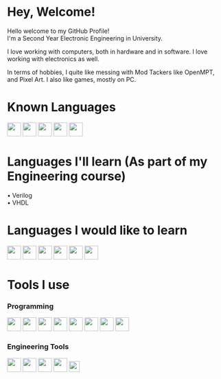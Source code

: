 <!--- TheJollyDuck --->
<!--- README.MD    --->

# Hey, Welcome!

Hello welcome to my GitHub Profile!  
I'm a Second Year Electronic Engineering in University.  

I love working with computers, both in hardware and in software. I love working with electronics as well.

In terms of hobbies, I quite like messing with Mod Tackers like OpenMPT, and Pixel Art. I also like games, mostly on PC.

# Known Languages

<img src="https://cdn.jsdelivr.net/npm/programming-languages-logos@0.0.3/src/c/c.png" height="32">

<img src="https://cdn.jsdelivr.net/npm/programming-languages-logos@0.0.3/src/cpp/cpp.png" height="32">

<img src = "https://upload.wikimedia.org/wikipedia/commons/2/21/Matlab_Logo.png" height = 32>

<img src="https://cdn.jsdelivr.net/npm/programming-languages-logos@0.0.3/src/python/python.png" height=32>

<img src = "https://upload.wikimedia.org/wikipedia/commons/9/92/LaTeX_logo.svg" height = 32>

# Languages I'll learn (As part of my Engineering course)
• Verilog  
• VHDL

# Languages I would like to learn

<img src= "https://seeklogo.com/images/C/c-sharp-c-logo-02F17714BA-seeklogo.com.png" height = 32>

<img src= "https://upload.wikimedia.org/wikipedia/commons/d/d5/CSS3_logo_and_wordmark.svg" height="32">

<img src="https://cdn.jsdelivr.net/npm/programming-languages-logos@0.0.3/src/html/html.png" height="32">

<img src="https://cdn.jsdelivr.net/npm/programming-languages-logos@0.0.3/src/java/java.png" height="32">

<img src="https://cdn.jsdelivr.net/npm/programming-languages-logos@0.0.3/src/javascript/javascript.png" height="32">

<img src="https://cdn.jsdelivr.net/npm/programming-languages-logos@0.0.3/src/lua/lua.png" height="32">

# Tools I use

### Programming  

<img src = "https://git-scm.com/images/logos/downloads/Git-Icon-1788C.png" height = 32>

<img src = "https://github.githubassets.com/images/modules/logos_page/GitHub-Mark.png" height = 32>

<img src = "https://upload.wikimedia.org/wikipedia/commons/2/21/Matlab_Logo.png" height = 32>

<img src = "https://upload.wikimedia.org/wikipedia/commons/thumb/6/6a/Gnu-octave-logo.svg/1024px-Gnu-octave-logo.svg.png" height = 32>

<img src = "https://www.xm1math.net/texmaker/assets/img/texmaker256x256.png" height = 32>

<img src = "https://www.msys2.org/logo.svg" height = 32>

<img src = "https://upload.wikimedia.org/wikipedia/commons/thumb/a/a1/PyCharm_Logo.svg/1024px-PyCharm_Logo.svg.png" height = 32>


<img src = "https://cdn.worldvectorlogo.com/logos/visual-studio-code-1.svg" height = 32>

### Engineering Tools

<img src = "https://avatars.githubusercontent.com/u/3374914?s=280&v=4" height = 32>

<img src = "https://img.icons8.com/color/452/solidworks.png" height = 32>

<img src = "https://upload.wikimedia.org/wikipedia/en/3/36/Simulink_Logo_%28non-wordmark%29.png" height = 32>

<img src = "https://upload.wikimedia.org/wikipedia/commons/b/ba/Logisim-icon.svg" height = 32>

<img src = "https://upload.wikimedia.org/wikipedia/en/thumb/c/c0/Linear_Technology_Corporation_logo.svg/1920px-Linear_Technology_Corporation_logo.svg.png" height = 25>



<!-- <img src =  height = 32>  -->